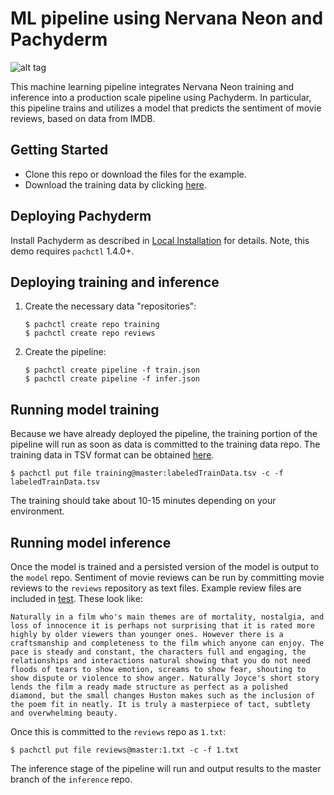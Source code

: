 # ML pipeline using Nervana Neon and Pachyderm

![alt tag](pipeline.jpg)

This machine learning pipeline integrates Nervana Neon training and inference into a production scale pipeline using Pachyderm.  In particular, this pipeline trains and utilizes a model that predicts the sentiment of movie reviews, based on data from IMDB.

## Getting Started

- Clone this repo or download the files for the example.
- Download the training data by clicking [here](https://ai-classroom.nyc3.digitaloceanspaces.com/labeledTrainData.tsv).

## Deploying Pachyderm

Install Pachyderm as described in [Local Installation](https://docs.pachyderm.com/latest/getting_started/local_installation/) for details. Note, this demo requires `pachctl` 1.4.0+.

## Deploying training and inference

1. Create the necessary data "repositories":

    ```shell
    $ pachctl create repo training
    $ pachctl create repo reviews
    ```

2. Create the pipeline:

    ```shell
    $ pachctl create pipeline -f train.json
    $ pachctl create pipeline -f infer.json
    ```

## Running model training

Because we have already deployed the pipeline, the training portion of the pipeline will run as soon as data is committed to the training data repo.  The training data in TSV format can be obtained [here](https://s3-us-west-2.amazonaws.com/wokshop-example-data/labeledTrainData.tsv).

```shell
$ pachctl put file training@master:labeledTrainData.tsv -c -f labeledTrainData.tsv
```

The training should take about 10-15 minutes depending on your environment.

## Running model inference

Once the model is trained and a persisted version of the model is output to the `model` repo.  Sentiment of movie reviews can be run by committing movie reviews to the `reviews` repository as text files.  Example review files are included in [test](test).  These look like:

```
Naturally in a film who's main themes are of mortality, nostalgia, and loss of innocence it is perhaps not surprising that it is rated more highly by older viewers than younger ones. However there is a craftsmanship and completeness to the film which anyone can enjoy. The pace is steady and constant, the characters full and engaging, the relationships and interactions natural showing that you do not need floods of tears to show emotion, screams to show fear, shouting to show dispute or violence to show anger. Naturally Joyce's short story lends the film a ready made structure as perfect as a polished diamond, but the small changes Huston makes such as the inclusion of the poem fit in neatly. It is truly a masterpiece of tact, subtlety and overwhelming beauty.
```

Once this is committed to the `reviews` repo as `1.txt`:

```shell
$ pachctl put file reviews@master:1.txt -c -f 1.txt
```

The inference stage of the pipeline will run and output results to the master branch of the `inference` repo.
